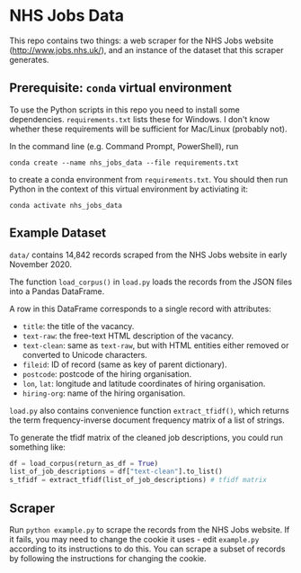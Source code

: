 # NHS Jobs Data

This repo contains two things: a web scraper for the NHS Jobs website (http://www.jobs.nhs.uk/), and an instance of the dataset that this scraper generates.

## Prerequisite: `conda` virtual environment

To use the Python scripts in this repo you need to install some dependencies. `requirements.txt` lists these for Windows. I don't know whether these requirements will be sufficient for Mac/Linux (probably not).

In the command line (e.g. Command Prompt, PowerShell), run
```
conda create --name nhs_jobs_data --file requirements.txt
```
to create a conda environment from `requirements.txt`. You should then run Python in the context of this virtual environment by activiating it:
```
conda activate nhs_jobs_data
```

## Example Dataset

`data/` contains 14,842 records scraped from the NHS Jobs website in early November 2020.

The function `load_corpus()` in `load.py` loads the records from the JSON files into a Pandas DataFrame.

A row in this DataFrame corresponds to a single record with attributes:
* `title`: the title of the vacancy.
* `text-raw`: the free-text HTML description of the vacancy.
* `text-clean`: same as `text-raw`, but with HTML entities either removed or converted to Unicode characters.
* `fileid`: ID of record (same as key of parent dictionary).
* `postcode`: postcode of the hiring organisation.
* `lon`, `lat`: longitude and latitude coordinates of hiring organisation.
* `hiring-org`: name of the hiring organisation. 

`load.py` also contains convenience function `extract_tfidf()`, which returns the term frequency-inverse document frequency matrix of a list of strings.

To generate the tfidf matrix of the cleaned job descriptions, you could run something like:
```python
df = load_corpus(return_as_df = True)
list_of_job_descriptions = df["text-clean"].to_list()
s_tfidf = extract_tfidf(list_of_job_descriptions) # tfidf matrix
```

## Scraper

Run `python example.py` to scrape the records from the NHS Jobs website. If it fails, you may need to change the cookie it uses - edit `example.py` according to its instructions to do this. You can scrape a subset of records by following the instructions for changing the cookie.
